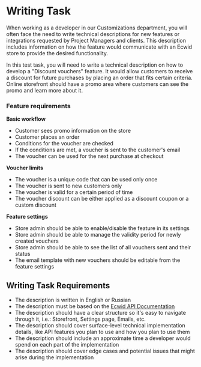 # Writing Task

When working as a developer in our Customizations department, you will often face the need to write technical
descriptions for new features or integrations requested by Project Managers and clients. This description includes
information on how the feature would
communicate with an Ecwid store to provide the desired functionality.

In this test task, you will need to write a technical description on how to develop a "Discount vouchers" feature. It
would
allow customers to receive a discount for future
purchases by placing an order that fits certain criteria. Online storefront should have a promo area where customers can
see the promo and learn more about it.

### Feature requirements

**Basic workflow**

- Customer sees promo information on the store
- Customer places an order
- Conditions for the voucher are checked
- If the conditions are met, a voucher is sent to the customer's email
- The voucher can be used for the next purchase at checkout

**Voucher limits**

- The voucher is a unique code that can be used only once
- The voucher is sent to new customers only
- The voucher is valid for a certain period of time
- The voucher discount can be either applied as a discount coupon or a custom discount

**Feature settings**

- Store admin should be able to enable/disable the feature in its settings
- Store admin should be able to manage the validity period for newly created vouchers
- Store admin should be able to see the list of all vouchers sent and their status
- The email template with new vouchers should be editable from the feature settings

## Writing Task Requirements

- The description is written in English or Russian
- The description must be based on the [Ecwid API Documentation](https://api-docs.ecwid.com/reference/)
- The description should have a clear structure so it's easy to navigate through it, i.e.: Storefront, Settings page,
  Emails, etc.
- The description should cover surface-level technical implementation details, like API features you plan to use and how
  you plan to use them
- The description should include an approximate time a developer would spend on each part of the implementation
- The description should cover edge cases and potential issues that might arise during the implementation
